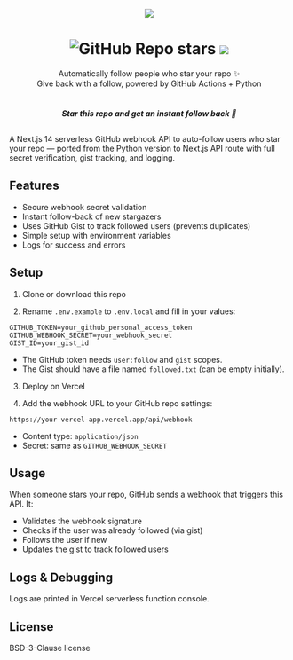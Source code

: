 <p align="center"><img src="https://gist.githubusercontent.com/ragibalasad/0005e389abeceb2f21f397f7db21863c/raw/275411a57f60380762891a8f74a737dac1ef755f/thanks_for_the_star.svg"></p>

<h1 align="center">
  <img alt="GitHub Repo stars" src="https://img.shields.io/github/stars/ragibalasad/thanks-for-the-star?style=for-the-badge&label=%E2%AD%90%20stars&labelColor=24292F&color=FFE66D">
  <img src="https://img.shields.io/github/license/ragibalasad/thanks-for-the-star?style=for-the-badge&label=%F0%9F%93%84%20LICENSE&labelColor=24292F&color=7ED6DF" />
</h1>

<p align="center">
  Automatically follow people who star your repo ✨<br/>
  Give back with a follow, powered by GitHub Actions + Python<br/><br/>

  <div align=center>

##### Star this repo and get an instant follow back 💖

##
  
  </div>
</p>

A Next.js 14 serverless GitHub webhook API to auto-follow users who star your repo — ported from the Python version to Next.js API route with full secret verification, gist tracking, and logging.

## Features

- Secure webhook secret validation
- Instant follow-back of new stargazers
- Uses GitHub Gist to track followed users (prevents duplicates)
- Simple setup with environment variables
- Logs for success and errors

## Setup

1. Clone or download this repo

2. Rename `.env.example` to `.env.local` and fill in your values:

```
GITHUB_TOKEN=your_github_personal_access_token
GITHUB_WEBHOOK_SECRET=your_webhook_secret
GIST_ID=your_gist_id
```

- The GitHub token needs `user:follow` and `gist` scopes.
- The Gist should have a file named `followed.txt` (can be empty initially).

3. Deploy on Vercel

4. Add the webhook URL to your GitHub repo settings:

```
https://your-vercel-app.vercel.app/api/webhook
```

- Content type: `application/json`
- Secret: same as `GITHUB_WEBHOOK_SECRET`

## Usage

When someone stars your repo, GitHub sends a webhook that triggers this API. It:

- Validates the webhook signature
- Checks if the user was already followed (via gist)
- Follows the user if new
- Updates the gist to track followed users

## Logs & Debugging

Logs are printed in Vercel serverless function console.

## License

BSD-3-Clause license